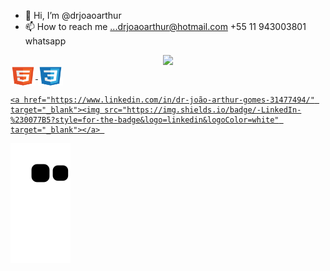 - 👋 Hi, I’m @drjoaoarthur
- 📫 How to reach me ...drjoaoarthur@hotmail.com   +55 11 943003801 whatsapp 

<div align="center">
  <a href="https://github.com/drjoaoarthur">
  <img height="180em" src="https://github-readme-stats.vercel.app/api?username=drjoaoarthur&show_icons=true&theme=dark&include_all_commits=true&count_private=true"/>
    
</div>

  <img align="center" alt="Rafa-HTML" height="30" width="40" src="https://raw.githubusercontent.com/devicons/devicon/master/icons/html5/html5-original.svg">
  <img align="center" alt="Rafa-CSS" height="30" width="40" src="https://raw.githubusercontent.com/devicons/devicon/master/icons/css3/css3-original.svg">
  
    <a href="https://www.linkedin.com/in/dr-joão-arthur-gomes-31477494/" target="_blank"><img src="https://img.shields.io/badge/-LinkedIn-%230077B5?style=for-the-badge&logo=linkedin&logoColor=white" target="_blank"></a> 
  
  
  
  ![Snake animation](https://github.com/rafaballerini/rafaballerini/blob/output/github-contribution-grid-snake.svg)

</div>

<!---
drjoaoarthur/drjoaoarthur is a ✨ special ✨ repository because its `README.md` (this file) appears on your GitHub profile.
You can click the Preview link to take a look at your changes.
--->
